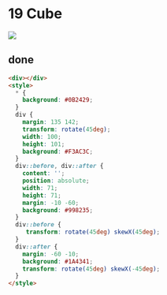 # 19 Cube

![](https://raw.githubusercontent.com/sari3l/css_battle/main/media/16774163833622/16774163956734.png)

## done

```html
<div></div>
<style>
  * {
    background: #0B2429;
  }
  div {
    margin: 135 142;
    transform: rotate(45deg);
    width: 100;
    height: 101;
    background: #F3AC3C;
  }
  div::before, div::after {
    content: '';
    position: absolute;
    width: 71;
    height: 71;
    margin: -10 -60;
    background: #998235;
  }
  div::before {
     transform: rotate(45deg) skewX(45deg);
  }
  div::after {
    margin: -60 -10;
    background: #1A4341;
    transform: rotate(45deg) skewX(-45deg);
  }
</style>
```